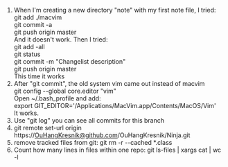 1. When I'm creating a new directory "note" with my first note file, I tried:  
	git add ./macvim  
	git commit -a  
	git push origin master  
   And it doesn't work. Then I tried:  
	git add -all  
	git status  
	git commit -m "Changelist description"  
	git push origin master  
   This time it works
2. After "git commit", the old system vim came out instead of macvim  
	git config --global core.editor "vim"  
	Open ~/.bash_profile and add:  
		export GIT_EDITOR='/Applications/MacVim.app/Contents/MacOS/Vim'  
   It works.
3. Use "git log" you can see all commits for this branch
4. git remote set-url origin https://OuHangKresnik@github.com/OuHangKresnik/Ninja.git
5. remove tracked files from git: git rm -r --cached \*.class
6. Count how many lines in files within one repo: git ls-files | xargs cat | wc -l
